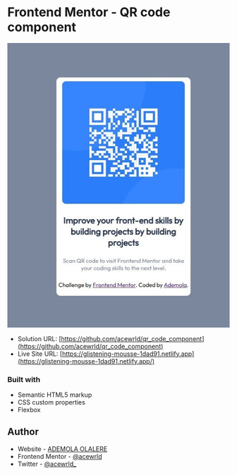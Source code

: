 # Frontend Mentor - QR code component

![Design preview for the QR code component coding challenge](./images/qr-code-scanner.jpg)

- Solution URL: [https://github.com/acewrld/qr_code_component](https://github.com/acewrld/qr_code_component)
- Live Site URL: [https://glistening-mousse-1dad91.netlify.app](https://glistening-mousse-1dad91.netlify.app/)

### Built with

- Semantic HTML5 markup
- CSS custom properties
- Flexbox

## Author
- Website - [ADEMOLA OLALERE](https://github.com/acewrld)
- Frontend Mentor - [@acewrld](https://www.frontendmentor.io/profile/acewrld)
- Twitter - [@acewrld_](https://www.twitter.com/yourusername)